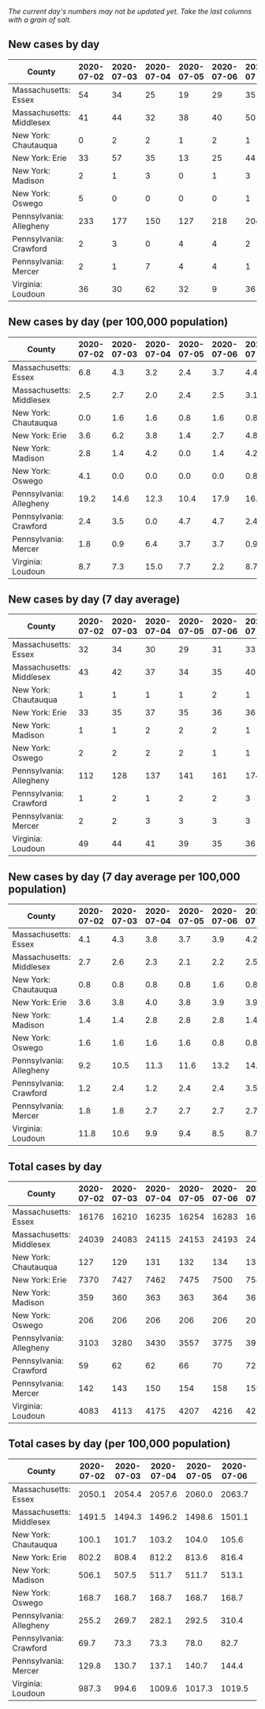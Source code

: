 _The current day's numbers may not be updated yet. Take the last columns with a grain of salt._
## New cases by day

| County | 2020-07-02 | 2020-07-03 | 2020-07-04 | 2020-07-05 | 2020-07-06 | 2020-07-07 | 2020-07-08 |
| --- | --- | --- | --- | --- | --- | --- | --- |
| Massachusetts: Essex | 54 | 34 | 25 | 19 | 29 | 35 | 0 |
| Massachusetts: Middlesex | 41 | 44 | 32 | 38 | 40 | 50 | 0 |
| New York: Chautauqua | 0 | 2 | 2 | 1 | 2 | 1 | 0 |
| New York: Erie | 33 | 57 | 35 | 13 | 25 | 44 | 0 |
| New York: Madison | 2 | 1 | 3 | 0 | 1 | 3 | 0 |
| New York: Oswego | 5 | 0 | 0 | 0 | 0 | 1 | 0 |
| Pennsylvania: Allegheny | 233 | 177 | 150 | 127 | 218 | 204 | 0 |
| Pennsylvania: Crawford | 2 | 3 | 0 | 4 | 4 | 2 | 0 |
| Pennsylvania: Mercer | 2 | 1 | 7 | 4 | 4 | 1 | 0 |
| Virginia: Loudoun | 36 | 30 | 62 | 32 | 9 | 36 | 30 |

## New cases by day (per 100,000 population)

| County | 2020-07-02 | 2020-07-03 | 2020-07-04 | 2020-07-05 | 2020-07-06 | 2020-07-07 | 2020-07-08 |
| --- | --- | --- | --- | --- | --- | --- | --- |
| Massachusetts: Essex | 6.8 | 4.3 | 3.2 | 2.4 | 3.7 | 4.4 | 0.0 |
| Massachusetts: Middlesex | 2.5 | 2.7 | 2.0 | 2.4 | 2.5 | 3.1 | 0.0 |
| New York: Chautauqua | 0.0 | 1.6 | 1.6 | 0.8 | 1.6 | 0.8 | 0.0 |
| New York: Erie | 3.6 | 6.2 | 3.8 | 1.4 | 2.7 | 4.8 | 0.0 |
| New York: Madison | 2.8 | 1.4 | 4.2 | 0.0 | 1.4 | 4.2 | 0.0 |
| New York: Oswego | 4.1 | 0.0 | 0.0 | 0.0 | 0.0 | 0.8 | 0.0 |
| Pennsylvania: Allegheny | 19.2 | 14.6 | 12.3 | 10.4 | 17.9 | 16.8 | 0.0 |
| Pennsylvania: Crawford | 2.4 | 3.5 | 0.0 | 4.7 | 4.7 | 2.4 | 0.0 |
| Pennsylvania: Mercer | 1.8 | 0.9 | 6.4 | 3.7 | 3.7 | 0.9 | 0.0 |
| Virginia: Loudoun | 8.7 | 7.3 | 15.0 | 7.7 | 2.2 | 8.7 | 7.3 |

## New cases by day (7 day average)

| County | 2020-07-02 | 2020-07-03 | 2020-07-04 | 2020-07-05 | 2020-07-06 | 2020-07-07 | 2020-07-08 |
| --- | --- | --- | --- | --- | --- | --- | --- |
| Massachusetts: Essex | 32 | 34 | 30 | 29 | 31 | 33 | 28 |
| Massachusetts: Middlesex | 43 | 42 | 37 | 34 | 35 | 40 | 35 |
| New York: Chautauqua | 1 | 1 | 1 | 1 | 2 | 1 | 1 |
| New York: Erie | 33 | 35 | 37 | 35 | 36 | 36 | 30 |
| New York: Madison | 1 | 1 | 2 | 2 | 2 | 1 | 1 |
| New York: Oswego | 2 | 2 | 2 | 2 | 1 | 1 | 1 |
| Pennsylvania: Allegheny | 112 | 128 | 137 | 141 | 161 | 174 | 158 |
| Pennsylvania: Crawford | 1 | 2 | 1 | 2 | 2 | 3 | 2 |
| Pennsylvania: Mercer | 2 | 2 | 3 | 3 | 3 | 3 | 3 |
| Virginia: Loudoun | 49 | 44 | 41 | 39 | 35 | 36 | 34 |

## New cases by day (7 day average per 100,000 population)

| County | 2020-07-02 | 2020-07-03 | 2020-07-04 | 2020-07-05 | 2020-07-06 | 2020-07-07 | 2020-07-08 |
| --- | --- | --- | --- | --- | --- | --- | --- |
| Massachusetts: Essex | 4.1 | 4.3 | 3.8 | 3.7 | 3.9 | 4.2 | 3.5 |
| Massachusetts: Middlesex | 2.7 | 2.6 | 2.3 | 2.1 | 2.2 | 2.5 | 2.2 |
| New York: Chautauqua | 0.8 | 0.8 | 0.8 | 0.8 | 1.6 | 0.8 | 0.8 |
| New York: Erie | 3.6 | 3.8 | 4.0 | 3.8 | 3.9 | 3.9 | 3.3 |
| New York: Madison | 1.4 | 1.4 | 2.8 | 2.8 | 2.8 | 1.4 | 1.4 |
| New York: Oswego | 1.6 | 1.6 | 1.6 | 1.6 | 0.8 | 0.8 | 0.8 |
| Pennsylvania: Allegheny | 9.2 | 10.5 | 11.3 | 11.6 | 13.2 | 14.3 | 13.0 |
| Pennsylvania: Crawford | 1.2 | 2.4 | 1.2 | 2.4 | 2.4 | 3.5 | 2.4 |
| Pennsylvania: Mercer | 1.8 | 1.8 | 2.7 | 2.7 | 2.7 | 2.7 | 2.7 |
| Virginia: Loudoun | 11.8 | 10.6 | 9.9 | 9.4 | 8.5 | 8.7 | 8.2 |

## Total cases by day

| County | 2020-07-02 | 2020-07-03 | 2020-07-04 | 2020-07-05 | 2020-07-06 | 2020-07-07 | 2020-07-08 |
| --- | --- | --- | --- | --- | --- | --- | --- |
| Massachusetts: Essex | 16176 | 16210 | 16235 | 16254 | 16283 | 16318 | 16318 |
| Massachusetts: Middlesex | 24039 | 24083 | 24115 | 24153 | 24193 | 24243 | 24243 |
| New York: Chautauqua | 127 | 129 | 131 | 132 | 134 | 135 | 135 |
| New York: Erie | 7370 | 7427 | 7462 | 7475 | 7500 | 7544 | 7544 |
| New York: Madison | 359 | 360 | 363 | 363 | 364 | 367 | 367 |
| New York: Oswego | 206 | 206 | 206 | 206 | 206 | 207 | 207 |
| Pennsylvania: Allegheny | 3103 | 3280 | 3430 | 3557 | 3775 | 3979 | 3979 |
| Pennsylvania: Crawford | 59 | 62 | 62 | 66 | 70 | 72 | 72 |
| Pennsylvania: Mercer | 142 | 143 | 150 | 154 | 158 | 159 | 159 |
| Virginia: Loudoun | 4083 | 4113 | 4175 | 4207 | 4216 | 4252 | 4282 |

## Total cases by day (per 100,000 population)

| County | 2020-07-02 | 2020-07-03 | 2020-07-04 | 2020-07-05 | 2020-07-06 | 2020-07-07 | 2020-07-08 |
| --- | --- | --- | --- | --- | --- | --- | --- |
| Massachusetts: Essex | 2050.1 | 2054.4 | 2057.6 | 2060.0 | 2063.7 | 2068.1 | 2068.1 |
| Massachusetts: Middlesex | 1491.5 | 1494.3 | 1496.2 | 1498.6 | 1501.1 | 1504.2 | 1504.2 |
| New York: Chautauqua | 100.1 | 101.7 | 103.2 | 104.0 | 105.6 | 106.4 | 106.4 |
| New York: Erie | 802.2 | 808.4 | 812.2 | 813.6 | 816.4 | 821.2 | 821.2 |
| New York: Madison | 506.1 | 507.5 | 511.7 | 511.7 | 513.1 | 517.3 | 517.3 |
| New York: Oswego | 168.7 | 168.7 | 168.7 | 168.7 | 168.7 | 169.5 | 169.5 |
| Pennsylvania: Allegheny | 255.2 | 269.7 | 282.1 | 292.5 | 310.4 | 327.2 | 327.2 |
| Pennsylvania: Crawford | 69.7 | 73.3 | 73.3 | 78.0 | 82.7 | 85.1 | 85.1 |
| Pennsylvania: Mercer | 129.8 | 130.7 | 137.1 | 140.7 | 144.4 | 145.3 | 145.3 |
| Virginia: Loudoun | 987.3 | 994.6 | 1009.6 | 1017.3 | 1019.5 | 1028.2 | 1035.5 |
